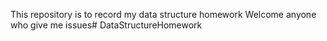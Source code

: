 This repository is to record my data structure homework
Welcome anyone who give me issues#   D a t a S t r u c t u r e H o m e w o r k  
 